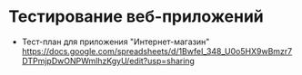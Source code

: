 # Тестирование веб-приложений
- Тест-план для приложения "Интернет-магазин" https://docs.google.com/spreadsheets/d/1BwfeI_348_U0o5HX9wBmzr7DTPmjpDwONPWmlhzKgyU/edit?usp=sharing 
